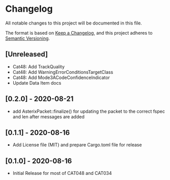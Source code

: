 # Changelog
All notable changes to this project will be documented in this file.

The format is based on [Keep a Changelog](https://keepachangelog.com/en/1.0.0/),
and this project adheres to [Semantic Versioning](https://semver.org/spec/v2.0.0.html).

## [Unreleased]
- Cat48: Add TrackQuality
- Cat48: Add WarningErrorConditionsTargetClass
- Cat48: Add Mode3ACodeConfidenceIndicator
- Update Data Item docs

## [0.2.0] - 2020-08-21
-  add AsterixPacket::finalize() for updating the packet to the correct fspec and len after
   messages are added

## [0.1.1] - 2020-08-16
-  Add License file (MIT) and prepare Cargo.toml file for release

## [0.1.0] - 2020-08-16
-  Initial Release for most of CAT048 and CAT034
